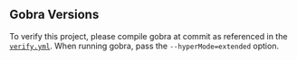 ## Gobra Versions

To verify this project, please compile gobra at commit as referenced in the [`verify.yml`](https://github.com/felixlinker/keytrans-verification/blob/main/.github/workflows/verify.yml#L20).
When running gobra, pass the `--hyperMode=extended` option.
